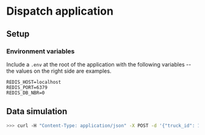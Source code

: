 # Dispatch application

## Setup

### Environment variables

Include a `.env` at the root of the application with the following variables -- the values on the right side are examples.

```
REDIS_HOST=localhost
REDIS_PORT=6379
REDIS_DB_NBR=0
```

## Data simulation

```sh
>>> curl -H "Content-Type: application/json" -X POST -d '{"truck_id": 1, "latitude": 43.604, "longitude": 1.443}' http://localhost:5000/indicate_position
```

